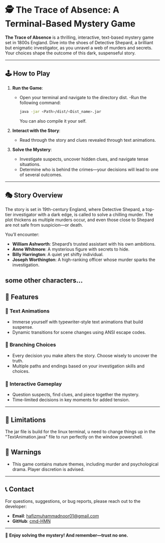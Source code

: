 # 🕵️ The Trace of Absence: A Terminal-Based Mystery Game

**The Trace of Absence** is a thrilling, interactive, text-based mystery game set in 1800s England. Dive into the shoes of Detective Shepard, a brilliant but enigmatic investigator, as you unravel a web of murders and secrets. Your choices shape the outcome of this dark, suspenseful story.

---

## 🕹️ **How to Play**

1. **Run the Game**: 
   - Open your terminal and navigate to the directory dist.
   -Run the following command:
     ```bash
     java -jar <Path>/dist/<Dist_name>.jar
     ```
     You can also compile it your self.
     
2. **Interact with the Story**:
   - Read through the story and clues revealed through text animations.

3. **Solve the Mystery**:
   - Investigate suspects, uncover hidden clues, and navigate tense situations.
   - Determine who is behind the crimes—your decisions will lead to one of several outcomes.

---

## 🎭 **Story Overview**

The story is set in 19th-century England, where Detective Shepard, a top-tier investigator with a dark edge, is called to solve a chilling murder. The plot thickens as multiple murders occur, and even those close to Shepard are not safe from suspicion—or death.


You’ll encounter:
- **William Ashworth**: Shepard’s trusted assistant with his own ambitions.
- **Anne Whitmore**: A mysterious figure with secrets to hide.
- **Billy Harrington**: A quiet yet shifty individual.
- **Joseph Worthington**: A high-ranking officer whose murder sparks the investigation.

some other characters...
---

## 📜 **Features**

### 🎥 **Text Animations**
- Immerse yourself with typewriter-style text animations that build suspense.
- Dynamic transitions for scene changes using ANSI escape codes.

### 🔀 **Branching Choices**
- Every decision you make alters the story. Choose wisely to uncover the truth.
- Multiple paths and endings based on your investigation skills and choices.

### 🧩 **Interactive Gameplay**
- Question suspects, find clues, and piece together the mystery.
- Time-limited decisions in key moments for added tension.

---

## 🚧 **Limitations**
The jar file is build for the linux terminal, u need to change things up in the "TextAnimation.java" file to run perfectly on the window powershell.

## 🛑 **Warnings**
- This game contains mature themes, including murder and psychological drama. Player discretion is advised.

---

## 📞 **Contact**

For questions, suggestions, or bug reports, please reach out to the developer:

- **Email**: hafizmuhammadnoor01@gmail.com
- **GitHub**: [cmd-HMN](https://github.com/cmd-HMN)

---

🌟 **Enjoy solving the mystery! And remember—trust no one.**
